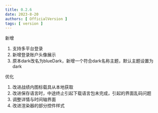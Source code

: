 ```yaml
---
title: 0.2.6
date: 2023-8-20
authors: [ OfficialVersion ]
tags: [ version ]
---
```


新增

1. 支持多平台登录
2. 新增登录账户头像展示
3. 原本dark改名为blueDark，新增一个符合dark名称主题，默认主题设置为dark

优化

1. 改进战绩内图标载具从本地获取
2. 改进保存语言时，中途终止引起下载语言包未完成，引起的界面乱码问题
3. 调整详情与时间轴界面
4. 改进渲染器的部分控件样式
